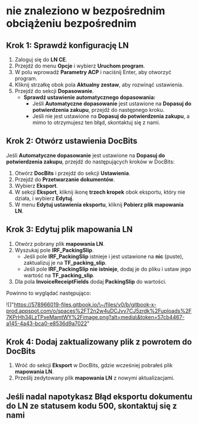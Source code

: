 # nie znaleziono w bezpośrednim obciążeniu bezpośrednim

## **Krok 1: Sprawdź konfigurację LN**

1. Zaloguj się do **LN CE**.
2. Przejdź do menu **Opcje** i wybierz **Uruchom program**.
3. W polu wprowadź **Parametry ACP** i naciśnij Enter, aby otworzyć program.
4. Kliknij strzałkę obok pola **Aktualny zestaw**, aby rozwinąć ustawienia.
5. Przejdź do sekcji **Dopasowanie**.
   * **Sprawdź ustawienie automatycznego dopasowania:**
     * Jeśli **Automatyczne dopasowanie** jest ustawione na **Dopasuj do potwierdzenia zakupu**, przejdź do następnego kroku.
     * Jeśli nie jest ustawione na **Dopasuj do potwierdzenia zakupu**, a mimo to otrzymujesz ten błąd, skontaktuj się z nami.

## **Krok 2: Otwórz ustawienia DocBits**

Jeśli **Automatyczne dopasowanie** jest ustawione na **Dopasuj do potwierdzenia zakupu**, przejdź do następujących kroków w DocBits:

1. Otwórz **DocBits** i przejdź do sekcji **Ustawienia**.
2. Przejdź do **Przetwarzanie dokumentów**.
3. Wybierz **Eksport**.
4. W sekcji **Eksport**, kliknij ikonę **trzech kropek** obok eksportu, który nie działa, i wybierz **Edytuj**.
5. W menu **Edytuj ustawienia eksportu**, kliknij **Pobierz plik mapowania LN**.

## **Krok 3: Edytuj plik mapowania LN**

1. Otwórz pobrany plik **mapowania LN**.
2. Wyszukaj pole **IRF\_PackingSlip**.
   * Jeśli pole **IRF\_PackingSlip** istnieje i jest ustawione na **nic** (puste), zaktualizuj je na **TF\_packing\_slip**.
   * Jeśli pole **IRF\_PackingSlip** **nie istnieje**, dodaj je do pliku i ustaw jego wartość na **TF\_packing\_slip**.
3. Dla pola **InvoiceReceiptFields** dodaj **PackingSlip** do wartości.

Powinno to wyglądać następująco:

!\[]"https://578966019-files.gitbook.io/\~/files/v0/b/gitbook-x-prod.appspot.com/o/spaces%2FT2n2w4uDCJvv7CJ5zrdk%2Fuploads%2F7KPrHh34LzTPxeMamtWY%2Fimage.png?alt=media\&token=57cb4467-a145-4a43-bca0-e8536d9a7022"

## **Krok 4: Dodaj zaktualizowany plik z powrotem do DocBits**

1. Wróć do sekcji **Eksport** w DocBits, gdzie wcześniej pobrałeś plik **mapowania LN**.
2. Prześlij zedytowany plik **mapowania LN** z nowymi aktualizacjami.

## Jeśli nadal napotykasz **Błąd eksportu dokumentu do LN** ze statusem kodu **500**, skontaktuj się z nami
